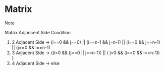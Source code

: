 # Matrix

> [!NOTE]
> Matrix Adjancent Side Condition
>
> 1. 2 Adjacent Side -> (i==0 && j==0) || (i==n-1 && j=n-1) || (i==0 && j==n-1) || (j==0 && i==n-1)
> 2. 3 Adjacent Side -> ((i>0 && (j==0 || j==n-1)) || ( j>0 && (i==0 && i==n-1)) )
> 3. 4 Adjacent Side -> else
